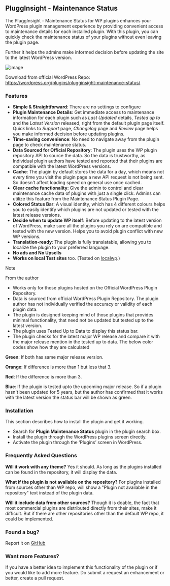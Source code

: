 ## PluggInsight - Maintenance Status

The PluggInsight - Maintenance Status for WP plugins enhances your WordPress plugin management experience by providing convenient access to maintenance details for each installed plugin. With this plugin, you can quickly check the maintenance status of your plugins without even leaving the plugin page.

Further it helps the admins make informed decision before updating the site to the latest WordPress version. 

![image](https://github.com/alanjacobmathew/pluggInsight-maintenance-status/assets/33965848/042eba31-19d7-4951-a4cb-b1d7d06b8acc)

 Download from official WordPress Repo: https://wordpress.org/plugins/plugginsight-maintenance-status/





### Features 
- **Simple & Straightforward**: There are no settings to configure
- **Plugin Maintenance Details**: Get immediate access to maintenance information for each plugin such as *Last Updated* details, *Tested up to* and the *Latest Version* released, right from the default plugin page itself. Quick links to *Support* page, *Changelog* page and *Review* page helps you make informed decision before updating plugins.
- **Time-saving convenience**: No need to navigate away from the plugin page to check maintenance status.
- **Data Sourced for Official Repository**: The plugin uses the WP plugin repository API to source the data. So the data is trustworthy, as Individual plugin authors have tested and reported that their plugins are compatible with the latest WordPress versions.
- **Cache**: The plugin by default stores the data for a day, which means not every time you visit the plugin page a new API request is not being sent. So doesn\'t affect loading speed on general use once cached.
- **Clear cache functionality**: Give the admin to control and clear maintenance cache data of plugins with just a single click. Admins can utilize this feature from the Maintenance Status Plugin Page.
- **Colored Status Bar**: A visual identity, which has 4 different colours helps you to easily identify which plugins are not updated or tested with the latest release versions. 
- **Decide when to update WP itself**: Before updating to the latest version of WordPress, make sure all the plugins you rely on are compatible and tested with the new version. Helps you to avoid plugin conflict with new WP versions. 
- **Translation-ready**: The plugin is fully translatable, allowing you to localize the plugin to your preferred language.
- **No ads and No Upsells**
- **Works on local Test sites** too. (Tested on [localwp](https://localwp.com).)

> [!NOTE]
>  From the author
- Works only for those plugins hosted on the Official WordPress Plugin Repository.
- Data is sourced from official WordPress Plugin Repository. The plugin author has not individually verified the accuracy or validity of each plugin data.
- The plugin is designed keeping mind of those plugins that provides minimal functionality, that need not be updated but tested up to the latest version.
- The plugin uses Tested Up to Data to display this status bar. 
- The plugin checks for the latest major WP release and compare it with the major release mention in the tested up to data. The below color codes show how they are calculated

**Green**: If both has same major release version.

**Orange**: If difference is more than 1 but less that 3. 

**Red**: If the difference is more than 3.

**Blue**: If the plugin is tested upto the upcoming major release.
So if a plugin hasn\'t been updated for 5 years, but the author has confirmed that it works with the latest version the status bar will be shown as green.


### Installation 
This section describes how to install the plugin and get it working.

- Search for **Plugin Maintenance Status** plugin in the plugin search box.
- Install the plugin through the WordPress plugins screen directly.
- Activate the plugin through the ‘Plugins’ screen in WordPress.

### Frequently Asked Questions 

**Will it work with any theme?**
Yes it should. As long as the plugins installed can be found in the repository, it will display the data.

**What if the plugin is not available on the repository?**
For plugins installed from sources other than WP repo, will show a \"Plugin not available in the repository\" text instead of the plugin data.

**Will it include data from other sources?**
Though it is doable, the fact that most commercial plugins are distributed directly from their sites, make it difficult. But if there are other repositories other than the default WP repo, it could be implemented.

### Found a bug?
Report it on [GitHub](https://github.com/alanjacobmathew/pluggInsight-maintenance-status/issues) 

### Want more Features? 
If you have a better idea to implement this functionality of the plugin or if you would like to add more feature. Do submit a request an enhancement or better, create a pull request.


